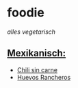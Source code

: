 # foodie

_alles vegetarisch_

## [Mexikanisch:](./mex/)

* [Chili sin carne](./mex/chili_sin_carne.md)
* [Huevos Rancheros](./mex/huevos_rancheros.md)

